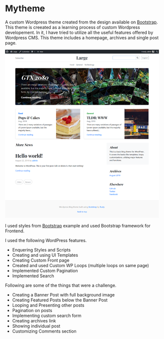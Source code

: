 # Mytheme   

A custom Wordpress theme created from the design available 
on  [Bootstrap](https://getbootstrap.com/docs/4.3/examples/blog/). This theme is creeated as a learning process of custom Wordpress developement. In it, I have tried to utilize all the useful features offered by Wordpress CMS.
This theme includes a homepage, archives and single post page. 

![alt text](01.png)

I used styles from [Bootstrap](https://getbootstrap.com/docs/4.3/examples/blog/) example and used Bootstrap framework for Frontend.

I used the following WordPress features.
  - Enquering Styles and Scripts
  - Creating and using UI Templates
  - Creating Custom Front page
  - Created and used Custom WP Loops (multiple loops on same page)
  - Implemented Custom Pagination
  - Implemented Search
 
Following are some of the things that were a challenge.
- Creating a Banner Post with full background image 
- Creating Featured Posts below the Banner Post
- Looping and Presenting other posts
- Pagination on posts
- Implementing custom search form
- Creating archives link
- Showing individual post
- Customizing Comments section

